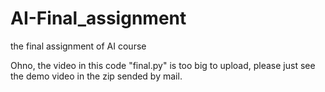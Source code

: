 # AI-Final_assignment
the final assignment of AI course

Ohno, the video in this code "final.py" is too big to upload, please just see the demo video in the zip sended by mail.
